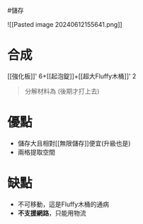 #儲存 

![[Pasted image 20240612155641.png]]
# 合成
[[強化板]]' 6+[[起泡錠]]+[[超大Fluffy木桶]]' 2
> 分解材料為
	(後期才打上去)
# 優點
- 儲存大且相對[[無限儲存]]便宜(升級也是)
- 兩格提取空間
# 缺點
- 不可移動，這是Fluffy木桶的通病
- **不支援網路**，只能用物流